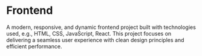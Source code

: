 # Frontend
A modern, responsive, and dynamic frontend project built with technologies used, e.g., HTML, CSS, JavaScript, React. This project focuses on delivering a seamless user experience with clean design principles and efficient performance.
